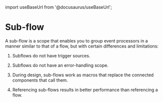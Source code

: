 import useBaseUrl from '@docusaurus/useBaseUrl';

# Sub-flow 

A sub-flow is a scope that enables you to group event processors in a manner similar to that of a flow, but with certain differences and limitations:

1) Subflows do not have trigger sources.

2) Subflows do not have an error-handling scope.

3) During design, sub-flows work as macros that replace the connected components that call them.

4) Referencing sub-flows results in better performance than referencing a flow.